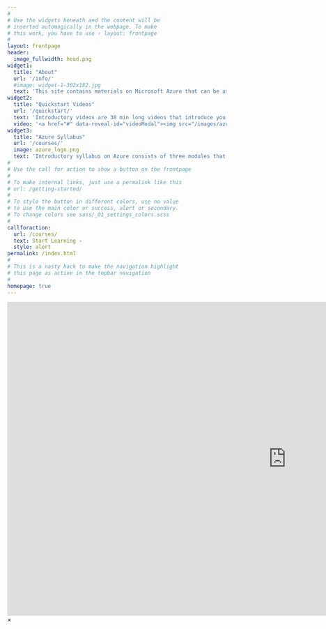 ```yaml
---
#
# Use the widgets beneath and the content will be
# inserted automagically in the webpage. To make
# this work, you have to use › layout: frontpage
#
layout: frontpage
header:
  image_fullwidth: head.png
widget1:
  title: "About"
  url: '/info/'
  #image: widget-1-302x182.jpg
  text: 'This site contains materials on Microsoft Azure that can be useful in teaching, both for faculty, students and individual learners. The content here has been created and maintained by <a href="https://developer.microsoft.com/advocates/">Microsoft Cloud Advocates</a>, together with University Relations team, and has been used in a number of top universities worldwide.'
widget2:
  title: "Quickstart Videos"
  url: '/quickstart/'
  text: 'Introductory videos are 30 min long videos that introduce you to the concept of a cloud, show how Microsoft Azure can be used to create resources, and go into more details on Azure Machine Learning. Those videos can be easily distributed to students for self-study.'
  video: '<a href="#" data-reveal-id="videoModal"><img src="/images/azure_intro_video.png" alt=""/></a>'
widget3:
  title: "Azure Syllabus"
  url: '/courses/'
  image: azure_logo.png
  text: 'Introductory syllabus on Azure consists of three modules that introduce you to Azure platform (and walk you through creating an Azure account), to Machine Learning on Azure, and to working with Data (including relational and non-relational data).'
#
# Use the call for action to show a button on the frontpage
#
# To make internal links, just use a permalink like this
# url: /getting-started/
#
# To style the button in different colors, use no value
# to use the main color or success, alert or secondary.
# To change colors see sass/_01_settings_colors.scss
#
callforaction:
  url: /courses/
  text: Start Learning ›
  style: alert
permalink: /index.html
#
# This is a nasty hack to make the navigation highlight
# this page as active in the topbar navigation
#
homepage: true
---
```


<div id="videoModal" class="reveal-modal large" data-reveal="">
  <div class="flex-video widescreen vimeo" style="display: block;">
    <iframe width="1280" height="720" src="https://www.youtube.com/embed/3RRirPGDWbE" frameborder="0" allowfullscreen></iframe>
  </div>
  <a class="close-reveal-modal">&#215;</a>
</div>
